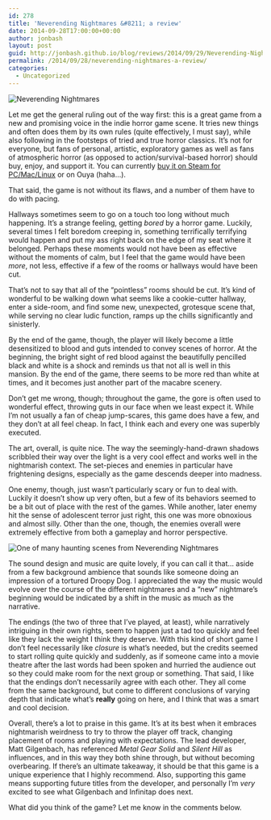 ```yaml
---
id: 278
title: 'Neverending Nightmares &#8211; a review'
date: 2014-09-28T17:00:00+00:00
author: jonbash
layout: post
guid: http://jonbash.github.io/blog/reviews/2014/09/29/Neverending-Nightmares-a-review
permalink: /2014/09/28/neverending-nightmares-a-review/
categories:
  - Uncategorized
---
```

<p><img src="https://s3.amazonaws.com/ksr/projects/622450/photo-main.jpg" alt="Neverending Nightmares" /></p>

<p>Let me get the general ruling out of the way first: this is a great game from a new and promising voice in the indie horror game scene. It tries new things and often does them by its own rules (quite effectively, I must say), while also following in the footsteps of tried and true horror classics. It’s not for everyone, but fans of personal, artistic, exploratory games as well as fans of atmospheric horror (as opposed to action/survival-based horror) should buy, enjoy, and support it. You can currently <a href="http://store.steampowered.com/app/253330/">buy it on Steam for PC/Mac/Linux</a> or on Ouya (haha…).</p>

<p>That said, the game is not without its flaws, and a number of them have to do with pacing.</p>

<p>Hallways sometimes seem to go on a touch too long without much happening. It’s a strange feeling, getting <em>bored</em> by a horror game. Luckily, several times I felt boredom creeping in, something terrifically terrifying would happen and put my ass right back on the edge of my seat where it belonged. Perhaps these moments would not have been as effective without the moments of calm, but I feel that the game would have been <em>more</em>, not less, effective if a few of the rooms or hallways would have been cut.</p>

<p>That’s not to say that all of the “pointless” rooms should be cut. It’s kind of wonderful to be walking down what seems like a cookie-cutter hallway, enter a side-room, and find some new, unexpected, grotesque scene that, while serving no clear ludic function, ramps up the chills significantly and sinisterly.</p>

<p>By the end of the game, though, the player will likely become a little desensitized to blood and guts intended to convey scenes of horror. At the beginning, the bright sight of red blood against the beautifully pencilled black and white is a shock and reminds us that not all is well in this mansion. By the end of the game, there seems to be more red than white at times, and it becomes just another part of the macabre scenery.</p>

<p>Don’t get me wrong, though; throughout the game, the gore is often used to wonderful effect, throwing guts in our face when we least expect it. While I’m not usually a fan of cheap jump-scares, this game does have a few, and they don’t at all feel cheap. In fact, I think each and every one was superbly executed.</p>

<p>The art, overall, is quite nice. The way the seemingly-hand-drawn shadows scribbled their way over the light is a very cool effect and works well in the nightmarish context. The set-pieces and enemies in particular have frightening designs, especially as the game descends deeper into madness.</p>

<p>One enemy, though, just wasn’t particularly scary or fun to deal with. Luckily it doesn’t show up very often, but a few of its behaviors seemed to be a bit out of place with the rest of the games. While another, later enemy hit the sense of adolescent terror just right, this one was more obnoxious and almost silly. Other than the one, though, the enemies overall were extremely effective from both a gameplay and horror perspective.</p>

<p><img src="http://cdn.akamai.steamstatic.com/steam/apps/253330/ss_57c7fcbca86e4d6df080aa116b700ff13b3c8d3d.600x338.jpg?t=1411746927" alt="One of many haunting scenes from Neverending Nightmares" /></p>

<p>The sound design and music are quite lovely, if you can call it that… aside from a few background ambience that sounds like someone doing an impression of a tortured Droopy Dog. I appreciated the way the music would evolve over the course of the different nightmares and a “new” nightmare’s beginning would be indicated by a shift in the music as much as the narrative.</p>

<p>The endings (the two of three that I’ve played, at least), while narratively intriguing in their own rights, seem to happen just a tad too quickly and feel like they lack the weight I think they deserve. With this kind of short game I don’t feel necessarily like <em>closure</em> is what’s needed, but the credits seemed to start rolling quite quickly and suddenly, as if someone came into a movie theatre after the last words had been spoken and hurried the audience out so they could make room for the next group or something. That said, I like that the endings don’t necessarily agree with each other. They all come from the same background, but come to different conclusions of varying depth that indicate what’s <strong>really</strong> going on here, and I think that was a smart and cool decision.</p>

<p>Overall, there’s a lot to praise in this game. It’s at its best when it embraces nightmarish weirdness to try to throw the player off track, changing placement of rooms and playing with expectations. The lead developer, Matt Gilgenbach, has referenced <em>Metal Gear Solid</em> and <em>Silent Hill</em> as influences, and in this way they both shine through, but without becoming overbearing. If there’s an ultimate takeaway, it should be that this game is a unique experience that I highly recommend. Also, supporting this game means supporting future titles from the developer, and personally I’m <em>very</em> excited to see what Gilgenbach and Infinitap does next.</p>

<p>What did you think of the game? Let me know in the comments below.</p>